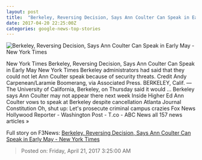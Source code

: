 ```yaml
---
layout: post
title:  "Berkeley, Reversing Decision, Says Ann Coulter Can Speak in Early May - New York Times"
date: 2017-04-20 22:25:00Z
categories: google-news-top-stories
---
```


![Berkeley, Reversing Decision, Says Ann Coulter Can Speak in Early May - New York Times](https://static01.nyt.com/images/2017/04/20/us/21Berkeley--1/21Berkeley--1-facebookJumbo.jpg)

New York Times Berkeley, Reversing Decision, Says Ann Coulter Can Speak in Early May New York Times Berkeley administrators had said that they could not let Ann Coulter speak because of security threats. Credit Andy Carpenean/Laramie Boomerang, via Associated Press. BERKELEY, Calif. — The University of California, Berkeley, on Thursday said it would ... Berkeley says Ann Coulter may not appear there next week Inside Higher Ed Ann Coulter vows to speak at Berkeley despite cancellation Atlanta Journal Constitution Oh, shut up: Let's prosecute criminal campus crazies Fox News Hollywood Reporter - Washington Post - T.co - ABC News all 157 news articles »


Full story on F3News: [Berkeley, Reversing Decision, Says Ann Coulter Can Speak in Early May - New York Times](http://www.f3nws.com/n/MYbTdB)

> Posted on: Friday, April 21, 2017 3:25:00 AM
